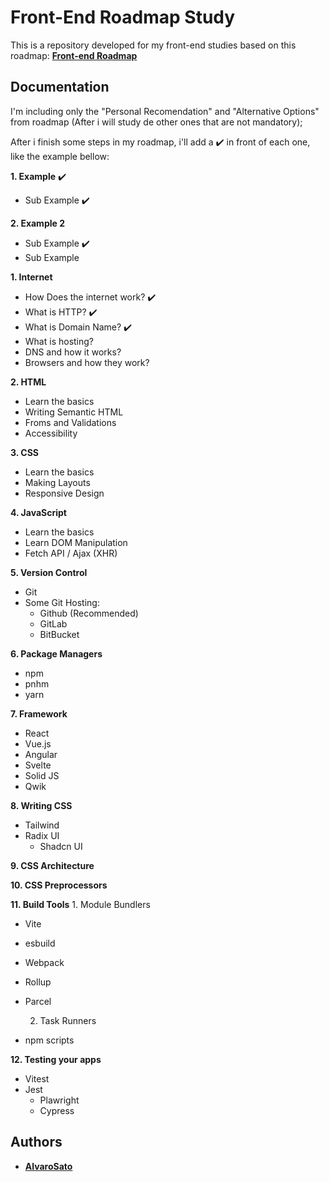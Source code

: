 
# Front-End Roadmap Study

This is a repository developed for my front-end studies based on this roadmap:
**[Front-end Roadmap](https://roadmap.sh/frontend)**


## Documentation

I'm including only the "Personal Recomendation" and "Alternative Options" from roadmap (After i will study de other ones that are not mandatory);

After i finish some steps in my roadmap, i'll add a ✔️ in front of each one, like the example bellow:

**1. Example** ✔️
  * Sub Example ✔️

**2. Example 2**
  * Sub Example ✔️
  * Sub Example

**1. Internet**
  * How Does the internet work? ✔️
  * What is HTTP? ✔️
  * What is Domain Name? ✔️
  * What is hosting?
  * DNS and how it works?
  * Browsers and how they work?

**2. HTML**
  * Learn the basics
  * Writing Semantic HTML
  * Froms and Validations
  * Accessibility

**3. CSS**
  * Learn the basics
  * Making Layouts
  * Responsive Design

**4. JavaScript**
  * Learn the basics
  * Learn DOM Manipulation
  * Fetch API / Ajax (XHR)

**5. Version Control**
  * Git
  * Some Git Hosting:
    * Github (Recommended)
    * GitLab
    * BitBucket

**6. Package Managers**
  * npm
  * pnhm
  * yarn

**7. Framework**
  * React
  * Vue.js
  * Angular
  * Svelte
  * Solid JS
  * Qwik

**8. Writing CSS**
  * Tailwind
  * Radix UI
    * Shadcn UI

**9. CSS Architecture**

**10. CSS Preprocessors**

**11. Build Tools**
    1. Module Bundlers
  * Vite
  * esbuild
  * Webpack
  * Rollup
  * Parcel

    2. Task Runners
  * npm scripts

**12. Testing your apps**
  * Vitest
  * Jest
    * Plawright
    * Cypress


## Authors

- **[AlvaroSato](https://github.com/AlvaroSato)**

